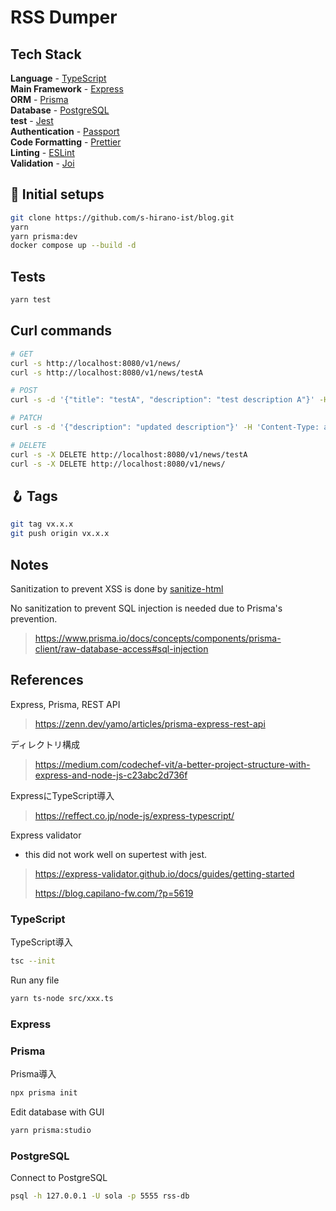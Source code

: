 # RSS Dumper

## Tech Stack

**Language** - [TypeScript](https://www.typescriptlang.org/)  
**Main Framework** - [Express](https://expressjs.com/)  
**ORM** - [Prisma](https://www.prisma.io/)  
**Database** - [PostgreSQL](https://www.postgresql.org/)  
**test** - [Jest](https://jestjs.io/)  
**Authentication** - [Passport](http://www.passportjs.org/)  
**Code Formatting** - [Prettier](https://prettier.io/)  
**Linting** - [ESLint](https://eslint.org)  
**Validation** - [Joi](https://joi.dev/)

## 🍾 Initial setups

```bash
git clone https://github.com/s-hirano-ist/blog.git
yarn
yarn prisma:dev
docker compose up --build -d
```

## Tests

```bash
yarn test
```

## Curl commands

```bash
# GET
curl -s http://localhost:8080/v1/news/
curl -s http://localhost:8080/v1/news/testA

# POST
curl -s -d '{"title": "testA", "description": "test description A"}' -H 'Content-Type: application/json' http://localhost:8080/v1/news

# PATCH
curl -s -d '{"description": "updated description"}' -H 'Content-Type: application/json' -X PATCH http://localhost:8080/v1/news/testA

# DELETE
curl -s -X DELETE http://localhost:8080/v1/news/testA
curl -s -X DELETE http://localhost:8080/v1/news/
```

## 🪝 Tags

```bash
git tag vx.x.x
git push origin vx.x.x
```

## Notes

Sanitization to prevent XSS is done by [sanitize-html](https://github.com/apostrophecms/sanitize-html)

No sanitization to prevent SQL injection is needed due to Prisma's prevention.

> https://www.prisma.io/docs/concepts/components/prisma-client/raw-database-access#sql-injection

## References

Express, Prisma, REST API

> https://zenn.dev/yamo/articles/prisma-express-rest-api

ディレクトリ構成

> https://medium.com/codechef-vit/a-better-project-structure-with-express-and-node-js-c23abc2d736f

ExpressにTypeScript導入

> https://reffect.co.jp/node-js/express-typescript/

Express validator

- this did not work well on supertest with jest.

> https://express-validator.github.io/docs/guides/getting-started
>
> https://blog.capilano-fw.com/?p=5619

### TypeScript

TypeScript導入

```bash
tsc --init
```

Run any file

```bash
yarn ts-node src/xxx.ts
```

### Express

### Prisma

Prisma導入

```bash
npx prisma init
```

Edit database with GUI

```bash
yarn prisma:studio
```

### PostgreSQL

Connect to PostgreSQL

```bash
psql -h 127.0.0.1 -U sola -p 5555 rss-db
```
